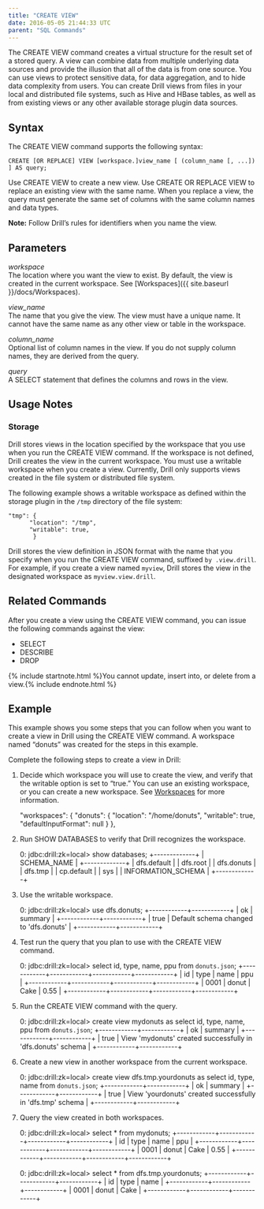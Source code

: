 ```yaml
---
title: "CREATE VIEW"
date: 2016-05-05 21:44:33 UTC
parent: "SQL Commands"
---
```

The CREATE VIEW command creates a virtual structure for the result set of a
stored query. A view can combine data from multiple underlying data sources
and provide the illusion that all of the data is from one source. You can use
views to protect sensitive data, for data aggregation, and to hide data
complexity from users. You can create Drill views from files in your local and
distributed file systems, such as Hive and HBase tables, as well as from
existing views or any other available storage plugin data sources.

## Syntax

The CREATE VIEW command supports the following syntax:

    CREATE [OR REPLACE] VIEW [workspace.]view_name [ (column_name [, ...]) ] AS query;

Use CREATE VIEW to create a new view. Use CREATE OR REPLACE VIEW to replace an
existing view with the same name. When you replace a view, the query must
generate the same set of columns with the same column names and data types.

**Note:** Follow Drill’s rules for identifiers when you name the view. 

## Parameters

_workspace_  
The location where you want the view to exist. By default, the view is created
in the current workspace. See
[Workspaces]({{ site.baseurl }}/docs/Workspaces).

_view_name_  
The name that you give the view. The view must have a unique name. It cannot
have the same name as any other view or table in the workspace.

_column_name_  
Optional list of column names in the view. If you do not supply column names,
they are derived from the query.

_query_  
A SELECT statement that defines the columns and rows in the view.

## Usage Notes

### Storage

Drill stores views in the location specified by the workspace that you use
when you run the CREATE VIEW command. If the workspace is not defined, Drill
creates the view in the current workspace. You must use a writable workspace
when you create a view. Currently, Drill only supports views created in the
file system or distributed file system.

The following example shows a writable workspace as defined within the storage
plugin in the `/tmp` directory of the file system:

    "tmp": {
          "location": "/tmp",
          "writable": true,
           }

Drill stores the view definition in JSON format with the name that you specify
when you run the CREATE VIEW command, suffixed `by .view.drill`. For example,
if you create a view named `myview`, Drill stores the view in the designated
workspace as `myview.view.drill`.

  
## Related Commands

After you create a view using the CREATE VIEW command, you can issue the
following commands against the view:

  * SELECT 
  * DESCRIBE 
  * DROP 

{% include startnote.html %}You cannot update, insert into, or delete from a view.{% include endnote.html %}

## Example

This example shows you some steps that you can follow when you want to create
a view in Drill using the CREATE VIEW command. A workspace named “donuts” was
created for the steps in this example.

Complete the following steps to create a view in Drill:

  1. Decide which workspace you will use to create the view, and verify that the writable option is set to “true.” You can use an existing workspace, or you can create a new workspace. See [Workspaces]({{site.baseurl}}/docs/workspaces/) for more information.  
  
        "workspaces": {
           "donuts": {
             "location": "/home/donuts",
             "writable": true,
             "defaultInputFormat": null
           }
         },

  2. Run SHOW DATABASES to verify that Drill recognizes the workspace.  

        0: jdbc:drill:zk=local> show databases;
        +-------------+
        | SCHEMA_NAME |
        +-------------+
        | dfs.default |
        | dfs.root  |
        | dfs.donuts  |
        | dfs.tmp   |
        | cp.default  |
        | sys       |
        | INFORMATION_SCHEMA |
        +-------------+

  3. Use the writable workspace.  

        0: jdbc:drill:zk=local> use dfs.donuts;
        +------------+------------+
        |     ok    |  summary   |
        +------------+------------+
        | true      | Default schema changed to 'dfs.donuts' |
        +------------+------------+

  4. Test run the query that you plan to use with the CREATE VIEW command.  

        0: jdbc:drill:zk=local> select id, type, name, ppu from `donuts.json`;
        +------------+------------+------------+------------+
        |     id    |   type    |   name    |    ppu    |
        +------------+------------+------------+------------+
        | 0001      | donut      | Cake     | 0.55      |
        +------------+------------+------------+------------+

  5. Run the CREATE VIEW command with the query.  

        0: jdbc:drill:zk=local> create view mydonuts as select id, type, name, ppu from `donuts.json`;
        +------------+------------+
        |     ok    |  summary   |
        +------------+------------+
        | true      | View 'mydonuts' created successfully in 'dfs.donuts' schema |
        +------------+------------+

  6. Create a new view in another workspace from the current workspace.  

        0: jdbc:drill:zk=local> create view dfs.tmp.yourdonuts as select id, type, name from `donuts.json`;
        +------------+------------+
        |   ok  |  summary   |
        +------------+------------+
        | true      | View 'yourdonuts' created successfully in 'dfs.tmp' schema |
        +------------+------------+

  7. Query the view created in both workspaces.

        0: jdbc:drill:zk=local> select * from mydonuts;
        +------------+------------+------------+------------+
        |     id    |   type    |   name    |    ppu    |
        +------------+------------+------------+------------+
        | 0001      | donut      | Cake     | 0.55      |
        +------------+------------+------------+------------+
         
         
        0: jdbc:drill:zk=local> select * from dfs.tmp.yourdonuts;
        +------------+------------+------------+
        |   id  |   type    |   name    |
        +------------+------------+------------+
        | 0001      | donut     | Cake      |
        +------------+------------+------------+
